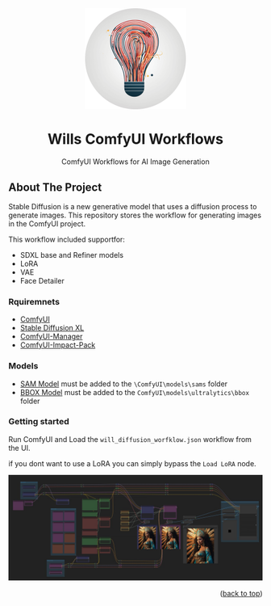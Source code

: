 #

<!-- PROJECT LOGO -->
<br />
<div align="center">
  <a href="https://github.com/othneildrew/Best-README-Template">
    <img src="images\wills-comfyui-logo-circle.png" alt="Logo" width="200" height="200">
  </a>

  <h1 align="center">Wills ComfyUI Workflows</h1>

  <p align="center">
    ComfyUI Workflows for AI Image Generation
    <br />
</div>

## About The Project

Stable Diffusion is a new generative model that uses a diffusion process to generate images. This repository stores the workflow for generating images in the ComfyUI project.

This workflow included supportfor:

- SDXL base and Refiner models
- LoRA
- VAE
- Face Detailer

### Rquiremnets

- [ComfyUI](https://github.com/comfyanonymous/ComfyUI)
- [Stable Diffusion XL](https://huggingface.co/docs/diffusers/api/pipelines/stable_diffusion/stable_diffusion_xl)
- [ComfyUI-Manager](https://github.com/ltdrdata/ComfyUI-Manager)
- [ComfyUI-Impact-Pack](https://github.com/ltdrdata/ComfyUI-Impact-Pack)

### Models

- [SAM Model](https://huggingface.co/spaces/jbrinkma/segment-anything/blob/main/sam_vit_b_01ec64.pth) must be added to the `\ComfyUI\models\sams` folder
- [BBOX Model](https://huggingface.co/Bingsu/adetailer/blob/main/face_yolov8m.pt) must be added to the `ComfyUI\models\ultralytics\bbox` folder

### Getting started

Run ComfyUI and Load the `will_diffusion_worfklow.json` workflow from the UI.

if you dont want to use a LoRA you can simply bypass the `Load LoRA` node.

<img src="images\wills-comfyui-workflow-image.jpg" alt="Workflow">

<p align="right">(<a href="#readme-top">back to top</a>)</p>
